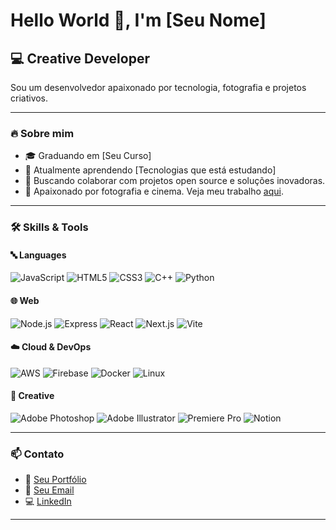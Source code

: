 # Hello World 👋, I'm [Seu Nome]

## 💻 Creative Developer

Sou um desenvolvedor apaixonado por tecnologia, fotografia e projetos criativos.

---

### 🔥 Sobre mim
- 🎓 Graduando em [Seu Curso]
- 🌱 Atualmente aprendendo [Tecnologias que está estudando]
- 🤝 Buscando colaborar com projetos open source e soluções inovadoras.
- 🎥 Apaixonado por fotografia e cinema. Veja meu trabalho [aqui](#).

---

### 🛠️ Skills & Tools

#### 🔤 **Languages**
![JavaScript](https://img.shields.io/badge/-JavaScript-black?style=flat-square&logo=javascript)
![HTML5](https://img.shields.io/badge/-HTML5-E34F26?style=flat-square&logo=html5&logoColor=white)
![CSS3](https://img.shields.io/badge/-CSS3-1572B6?style=flat-square&logo=css3)
![C++](https://img.shields.io/badge/-C++-00599C?style=flat-square&logo=cplusplus)
![Python](https://img.shields.io/badge/-Python-3776AB?style=flat-square&logo=python)

#### 🌐 **Web**
![Node.js](https://img.shields.io/badge/-Node.js-339933?style=flat-square&logo=node.js)
![Express](https://img.shields.io/badge/-Express-000000?style=flat-square&logo=express)
![React](https://img.shields.io/badge/-React-61DAFB?style=flat-square&logo=react)
![Next.js](https://img.shields.io/badge/-Next.js-000000?style=flat-square&logo=next.js)
![Vite](https://img.shields.io/badge/-Vite-646CFF?style=flat-square&logo=vite)

#### ☁️ **Cloud & DevOps**
![AWS](https://img.shields.io/badge/-AWS-232F3E?style=flat-square&logo=amazon-aws)
![Firebase](https://img.shields.io/badge/-Firebase-FFCA28?style=flat-square&logo=firebase)
![Docker](https://img.shields.io/badge/-Docker-2496ED?style=flat-square&logo=docker)
![Linux](https://img.shields.io/badge/-Linux-FCC624?style=flat-square&logo=linux)

#### 🎨 **Creative**
![Adobe Photoshop](https://img.shields.io/badge/-Photoshop-31A8FF?style=flat-square&logo=adobe-photoshop)
![Adobe Illustrator](https://img.shields.io/badge/-Illustrator-FF9A00?style=flat-square&logo=adobe-illustrator)
![Premiere Pro](https://img.shields.io/badge/-Premiere-9999FF?style=flat-square&logo=adobe-premiere-pro)
![Notion](https://img.shields.io/badge/-Notion-000000?style=flat-square&logo=notion)

---

### 📫 **Contato**
- 💼 [Seu Portfólio](#)
- 📧 [Seu Email](mailto:seuemail@gmail.com)
- 💻 [LinkedIn](#)

---

